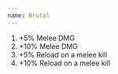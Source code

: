 ```yaml
---
name: Brutal
---
```


1. +5% Melee DMG
2. +10% Melee DMG
3. +5% Reload on a melee kill
4. +10% Reload on a melee kill
